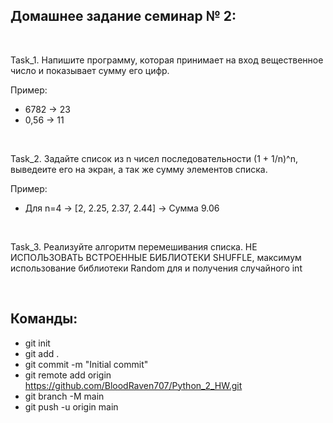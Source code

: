 ## Домашнее задание семинар № 2:

<br />

Task_1. Напишите программу, которая принимает на вход вещественное число и показывает сумму его цифр.

Пример:
- 6782 -> 23
- 0,56 -> 11

<br />

Task_2. Задайте список из n чисел последовательности (1 + 1/n)^n, выведеите его на экран, а так же сумму элементов списка.

Пример:
- Для n=4 -> [2, 2.25, 2.37, 2.44] -> Сумма 9.06

<br />

Task_3. Реализуйте алгоритм перемешивания списка. НЕ ИСПОЛЬЗОВАТЬ ВСТРОЕННЫЕ БИБЛИОТЕКИ SHUFFLE, максимум использование библиотеки Random для и получения случайного int

<br />

## Команды:

- git init
- git add .
- git commit -m "Initial commit"
- git remote add origin https://github.com/BloodRaven707/Python_2_HW.git
- git branch -M main
- git push -u origin main

